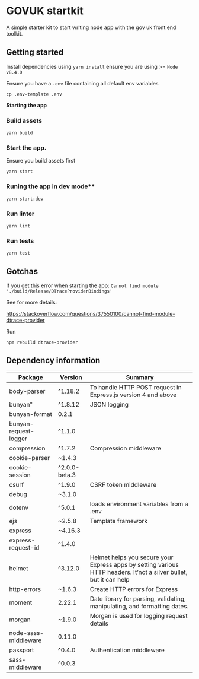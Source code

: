 # GOVUK startkit

A simple starter kit to start writing node app with the gov uk front end toolkit.


## Getting started
Install dependencies using `yarn install` ensure you are using >= `Node v8.4.0`

Ensure you have a `.env` file containing all default env variables

`cp .env-template .env`

**Starting the app**

### Build assets
`yarn build`

### Start the app.

Ensure you build assets first

`yarn start`

### Runing the app in dev mode**

`yarn start:dev`

### Run linter

`yarn lint`

### Run tests

`yarn test`


## Gotchas
If you get this error when starting the app:
`Cannot find module './build/Release/DTraceProviderBindings'`

See for more details:

https://stackoverflow.com/questions/37550100/cannot-find-module-dtrace-provider

Run

`npm rebuild dtrace-provider`

## Dependency information 

| Package | Version | Summary | 
|---------|---------|---------|
| body-parser | ^1.18.2 | To handle HTTP POST request in Express.js version 4 and above |
| bunyan" | ^1.8.12 | JSON logging |
| bunyan-format | 0.2.1 |
| bunyan-request-logger | ^1.1.0 |
| compression | ^1.7.2 | Compression middleware | 
| cookie-parser | ~1.4.3 | 
| cookie-session | ^2.0.0-beta.3 | 
| csurf | ^1.9.0 | CSRF token middleware |
| debug | ~3.1.0 | 
| dotenv | ^5.0.1 | loads environment variables from a .env | 
| ejs | ~2.5.8 | Template framework |
| express | ~4.16.3 | 
| express-request-id | ^1.4.0 | 
| helmet | ^3.12.0 | Helmet helps you secure your Express apps by setting various HTTP headers. It’not a silver bullet, but it can help | 
| http-errors | ~1.6.3 | Create HTTP errors for Express |
| moment | 2.22.1 | Date library for parsing, validating, manipulating, and formatting dates. |
| morgan | ~1.9.0 | Morgan is used for logging request details | 
| node-sass-middleware | 0.11.0 | 
| passport | ^0.4.0 | Authentication middleware | 
| sass-middleware | ^0.0.3 | 